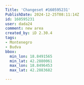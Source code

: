 ```yaml
---
Title: 'Changeset #160595231'
PublishDate: 2024-12-25T08:11:14Z
id: 160595231
user: dada24
comment: new area
created_by: iD 2.30.4
tags:
- Montenegro
- Budva
bbox:
  min_lon: 18.8491565
  min_lat: 42.2880061
  max_lon: 18.8496453
  max_lat: 42.2883682

---
```

